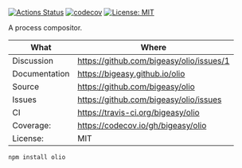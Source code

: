 [![Actions Status](https://github.com/bigeasy/olio/workflows/Node%20CI/badge.svg)](https://github.com/bigeasy/olio/actions)
[![codecov](https://codecov.io/gh/bigeasy/olio/branch/master/graph/badge.svg)](https://codecov.io/gh/bigeasy/olio)
[![License: MIT](https://img.shields.io/badge/License-MIT-yellow.svg)](https://opensource.org/licenses/MIT)

A process compositor.

| What          | Where                                     |
| --- | --- |
| Discussion    | https://github.com/bigeasy/olio/issues/1  |
| Documentation | https://bigeasy.github.io/olio            |
| Source        | https://github.com/bigeasy/olio           |
| Issues        | https://github.com/bigeasy/olio/issues    |
| CI            | https://travis-ci.org/bigeasy/olio        |
| Coverage:     | https://codecov.io/gh/bigeasy/olio        |
| License:      | MIT                                       |


```
npm install olio
```
